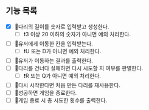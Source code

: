 ## 기능 목록

- [x] 📍다리의 길이를 숫자로 입력받고 생성한다.
  - [ ] ❗3 이상 20 이하의 숫자가 아니면 예외 처리한다.
- [ ] 📍유저에게 이동한 칸을 입력받는다.
  - [ ] ❗U 또는 D가 아니면 예외 처리한다.
- [ ] 📍유저가 이동하는 결과를 출력한다.
- [ ] 📍다리를 건너다 실패하면 다시 시도할 지 여부를 판별한다.
  - [ ] ❗R 또는 Q가 아니면 예외 처리한다.
- [ ] 📍다시 시작한다면 처음 만든 다리를 재사용한다.
- [ ] 📍성공하면 게임을 종료한다.
- [ ] 📍게임 종료 시 총 시도한 횟수를 출력한다.
